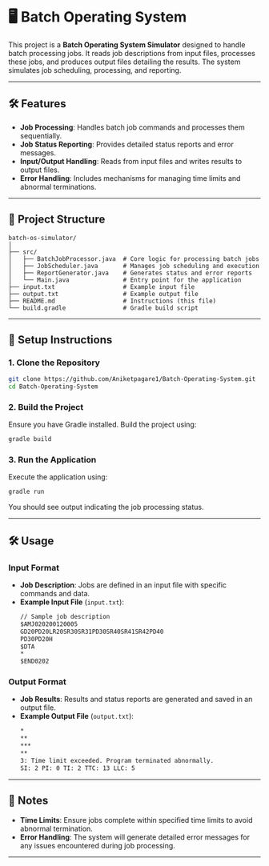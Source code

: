 
# 🖥️ Batch Operating System

This project is a **Batch Operating System Simulator** designed to handle batch processing jobs. It reads job descriptions from input files, processes these jobs, and produces output files detailing the results. The system simulates job scheduling, processing, and reporting.

---

## 🛠️ Features

- **Job Processing**: Handles batch job commands and processes them sequentially.
- **Job Status Reporting**: Provides detailed status reports and error messages.
- **Input/Output Handling**: Reads from input files and writes results to output files.
- **Error Handling**: Includes mechanisms for managing time limits and abnormal terminations.

---

## 📂 Project Structure

```
batch-os-simulator/
│
├── src/
│   ├── BatchJobProcessor.java  # Core logic for processing batch jobs
│   ├── JobScheduler.java       # Manages job scheduling and execution
│   ├── ReportGenerator.java    # Generates status and error reports
│   └── Main.java               # Entry point for the application
├── input.txt                   # Example input file
├── output.txt                  # Example output file
├── README.md                   # Instructions (this file)
└── build.gradle                # Gradle build script
```

---

## 🚀 Setup Instructions

### 1. Clone the Repository

```bash
git clone https://github.com/Aniketpagare1/Batch-Operating-System.git
cd Batch-Operating-System
```

### 2. Build the Project

Ensure you have Gradle installed. Build the project using:

```bash
gradle build
```

### 3. Run the Application

Execute the application using:

```bash
gradle run
```

You should see output indicating the job processing status.

---

## 🛠️ Usage

### **Input Format**

- **Job Description**: Jobs are defined in an input file with specific commands and data.
- **Example Input File** (`input.txt`):
  ```txt
  // Sample job description
  $AMJ020200120005
  GD20PD20LR20SR30SR31PD30SR40SR41SR42PD40
  PD30PD20H
  $DTA
  *
  $END0202
  ```

### **Output Format**

- **Job Results**: Results and status reports are generated and saved in an output file.
- **Example Output File** (`output.txt`):
  ```txt
  *
  **
  ***
  **
  3: Time limit exceeded. Program terminated abnormally.
  SI: 2 PI: 0 TI: 2 TTC: 13 LLC: 5
  ```

---

## 🔑 Notes

- **Time Limits**: Ensure jobs complete within specified time limits to avoid abnormal termination.
- **Error Handling**: The system will generate detailed error messages for any issues encountered during job processing.

---

